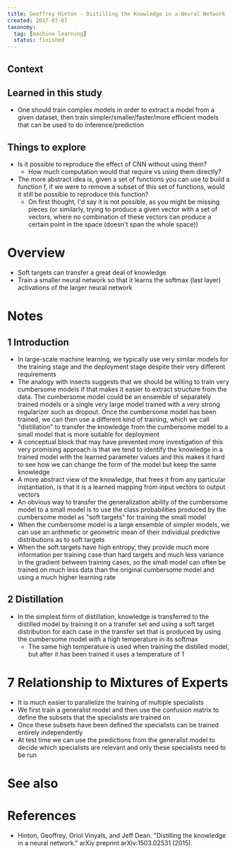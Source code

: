 ```yaml
---
title: Geoffrey Hinton - Distilling the Knowledge in a Neural Network (2015)
created: 2017-07-07
taxonomy:
  tag: [machine learning]
  status: finished
---
```


## Context

## Learned in this study
* One should train complex models in order to extract a model from a given dataset, then train simpler/smaller/faster/more efficient models that can be used to do inference/prediction

## Things to explore
* Is it possible to reproduce the effect of CNN without using them?
	* How much computation would that require vs using them directly?
* The more abstract idea is, given a set of functions you can use to build a function f, if we were to remove a subset of this set of functions, would it still be possible to reproduce this function?
	* On first thought, I'd say it is not possible, as you might be missing pieces (or similarly, trying to produce a given vector with a set of vectors, where no combination of these vectors can produce a certain point in the space (doesn't span the whole space))

# Overview
* Soft targets can transfer a great deal of knowledge
* Train a smaller neural network so that it learns the softmax (last layer) activations of the larger neural network

# Notes
## 1 Introduction
* In large-scale machine learning, we typically use very similar models for the training stage and the deployment stage despite their very different requirements
* The analogy with insects suggests that we should be willing to train very cumbersome models if that makes it easier to extract structure from the data. The cumbersome model could be an ensemble of separately trained models or a single very large model trained with a very strong regularizer such as dropout. Once the cumbersome model has been trained, we can then use a different kind of training, which we call "distillation" to transfer the knowledge from the cumbersome model to a small model that is more suitable for deployment
* A conceptual block that may have prevented more investigation of this very promising approach is that we tend to identify the knowledge in a trained model with the learned parameter values and this makes it hard to see how we can change the form of the model but keep the same knowledge
* A more abstract view of the knowledge, that frees it from any particular instantiation, is that it is a learned mapping from input vectors to output vectors
* An obvious way to transfer the generalization ability of the cumbersome model to a small model is to use the class probabilities produced by the cumbersome model as "soft targets" for training the small model
* When the cumbersome model is a large ensemble of simpler models, we can use an arithmetic or geometric mean of their individual predictive distributions as to soft targets
* When the soft targets have high entropy, they provide much more information per training case than hard targets and much less variance in the gradient between training cases, so the small model can often be trained on much less data than the original cumbersome model and using a much higher learning rate

## 2 Distillation
* In the simplest form of distillation, knowledge is transferred to the distilled model by training it on a transfer set and using a soft target distribution for each case in the transfer set that is produced by using the cumbersome model with a high temperature in its softmax
	* The same high temperature is used when training the distilled model, but after it has been trained it uses a temperature of 1

# 7 Relationship to Mixtures of Experts
* It is much easier to parallelize the training of multiple specialists
* We first train a generalist model and then use the confusion matrix to define the subsets that the specialists are trained on
* Once these subsets have been defined the specialists can be trained entirely independently
* At test time we can use the predictions from the generalist model to decide which specialists are relevant and only these specialists need to be run

# See also

# References
* Hinton, Geoffrey, Oriol Vinyals, and Jeff Dean. "Distilling the knowledge in a neural network." arXiv preprint arXiv:1503.02531 (2015).
